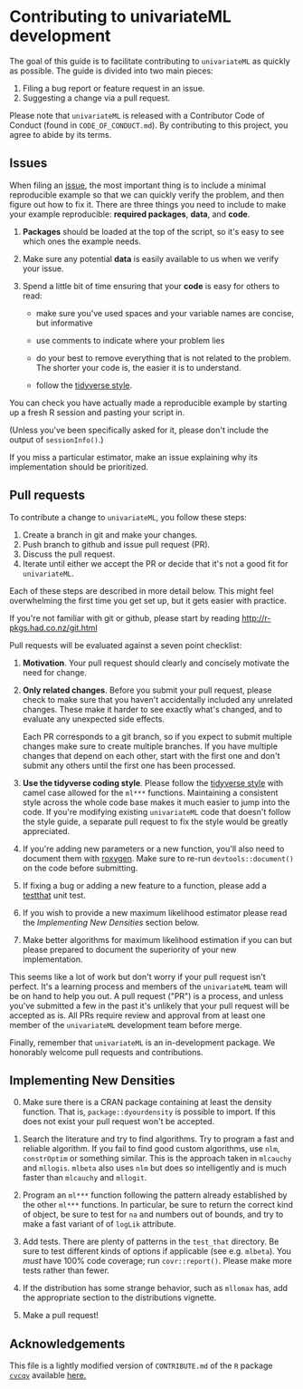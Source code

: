 # Contributing to univariateML development

The goal of this guide is to facilitate contributing to `univariateML` as 
quickly as possible. The guide is divided into two main pieces:

1. Filing a bug report or feature request in an issue.
1. Suggesting a change via a pull request.

Please note that `univariateML` is released with a Contributor Code of Conduct 
(found in `CODE_OF_CONDUCT.md`). By contributing to this project, you agree to 
abide by its terms.

## Issues

When filing an [issue](https://github.com/JonasMoss/univariateML/issues), 
the most important thing is to include a minimal reproducible example so that 
we can quickly verify the problem, and then figure out how to fix it. There 
are three things you need to include to make your example reproducible: 
**required packages**, **data**, and **code**.

1.  **Packages** should be loaded at the top of the script, so it's easy to
    see which ones the example needs.

2.  Make sure any potential  **data** is easily available to us when we verify 
    your issue.
  
3.  Spend a little bit of time ensuring that your **code** is easy for others to
    read:
  
    * make sure you've used spaces and your variable names are concise, but
      informative
  
    * use comments to indicate where your problem lies
  
    * do your best to remove everything that is not related to the problem.  
     The shorter your code is, the easier it is to understand.
  
    * follow the [tidyverse style](https://style.tidyverse.org/).  

You can check you have actually made a reproducible example by starting up a 
fresh R session and pasting your script in.

(Unless you've been specifically asked for it, please don't include the output 
of `sessionInfo()`.)   

If you miss a particular estimator, make an issue explaining why its 
implementation should be prioritized. 

## Pull requests

To contribute a change to `univariateML`, you follow these steps:

1. Create a branch in git and make your changes.
1. Push branch to github and issue pull request (PR).
1. Discuss the pull request.
1. Iterate until either we accept the PR or decide that it's not
   a good fit for `univariateML`.

Each of these steps are described in more detail below. This might feel 
overwhelming the first time you get set up, but it gets easier with practice. 

If you're not familiar with git or github, please start by reading <http://r-pkgs.had.co.nz/git.html>

Pull requests will be evaluated against a seven point checklist:

1.  __Motivation__. Your pull request should clearly and concisely motivate the
    need for change.

1.  __Only related changes__. Before you submit your pull request, please
    check to make sure that you haven't accidentally included any unrelated
    changes. These make it harder to see exactly what's changed, and to
    evaluate any unexpected side effects.

    Each PR corresponds to a git branch, so if you expect to submit
    multiple changes make sure to create multiple branches. If you have
    multiple changes that depend on each other, start with the first one
    and don't submit any others until the first one has been processed.

1.  __Use the tidyverse coding style__. Please follow the
    [tidyverse style](https://style.tidyverse.org/) with camel case allowed for 
    the `ml***` functions. Maintaining a consistent style across the whole code 
    base makes it much easier to jump into the code. If you're modifying 
    existing `univariateML` code that doesn't follow the style guide, a 
    separate pull request to fix the style would be greatly appreciated. 

1.  If you're adding new parameters or a new function, you'll also need
    to document them with [roxygen](https://github.com/klutometis/roxygen).
    Make sure to re-run `devtools::document()` on the code before submitting.

1.  If fixing a bug or adding a new feature to a function,
    please add a [testthat](https://github.com/r-lib/testthat) unit test.
    
1.  If you wish to provide a new maximum likelihood estimator please read
    the *Implementing New Densities* section below. 

1.  Make better algorithms for maximum likelihood estimation if you can
    but please prepared to document the superiority of your new implementation.
    

This seems like a lot of work but don't worry if your pull request isn't 
perfect. It's a learning process and members of the `univariateML` team will be 
on hand to help you out. A pull request ("PR") is a process, and unless you've 
submitted a few in the past it's unlikely that your pull request will be 
accepted as is. All PRs require review and approval from at least one member of the 
`univariateML` development team before merge.

Finally, remember that `univariateML` is an in-development package. 
We honorably welcome pull requests and contributions. 

## Implementing New Densities

0. Make sure there is a CRAN package containing at least the density function. That is, `package::dyourdensity` is possible to import. If this does not exist your pull request won't be accepted.

1. Search the literature and try to find algorithms. Try to program a fast and reliable algorithm. If you fail to find good custom algorithms, use `nlm`, `constrOptim` or something similar. This is the approach taken in `mlcauchy` and `mllogis`. `mlbeta` also uses `nlm` but does so intelligently and is much faster than `mlcauchy` and `mllogit`.

2. Program an `ml***` function following the pattern already established by the other `ml***` functions. In particular, be sure to return the correct kind of object, be sure to test for `na` and numbers out of bounds, and try to make a fast variant of of `logLik` attribute. 

3. Add tests. There are plenty of patterns in the `test_that` directory. Be sure to test different kinds of options if applicable (see e.g. `mlbeta`). You *must* have 100% code coverage; run `covr::report()`. Please make more tests rather than fewer.
 
4. If the distribution has some strange behavior, such as `mllomax` has, add the appropriate section to the distributions vignette.

5. Make a pull request!

## Acknowledgements
This file is a lightly modified version of `CONTRIBUTE.md` of the 
`R` package [`cvcqv`](https://github.com/MaaniBeigy/cvcqv) available [here.](https://github.com/MaaniBeigy/cvcqv/blob/master/CONTRIBUTING.md)
